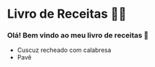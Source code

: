 # Livro de Receitas :cook:
### Olá! Bem vindo ao meu livro de receitas :wave:
 - Cuscuz recheado com calabresa
 - Pavê